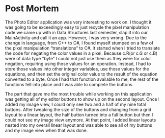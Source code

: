 # Post Mortem
The Photo Editor application was very interesting to work on. I thought it was going to be exceedingly easy to just recycle the pixel manipulation code we came up with in Data Structures last semester, slap it into our MainActivity and call it an app. However, I was very wrong. Due to the change in language, from C++ to C#, I found myself stumped on a few of the pixel manipulation “translations” to C#. It started when I tried to translate the code for negating the color values in a pixel. Because c.R(or c.G or c.B) were of data type “byte” I could not just use them as they were for color negation, requiring using those values for an operation. Instead, I had to store those values into other integer variables, use those values for the equations, and then set the original color value to the result of the equation converted to a byte. Once I had that function available to me, the rest of the functions fell into place and I was able to complete the buttons.

The part that gave me the most trouble while working on this application was getting all of my editor buttons to show up on the second layout. Once I added my image view, I could only see two and a half of my nine total buttons. After tweaking the size of the buttons and changing from a grid layout to a linear layout, the half button turned into a full button but then I could not see my image view anymore. At that point, I added linear layouts nested into my overall linear layout and was able to see all of my buttons and my image view when that was done.
